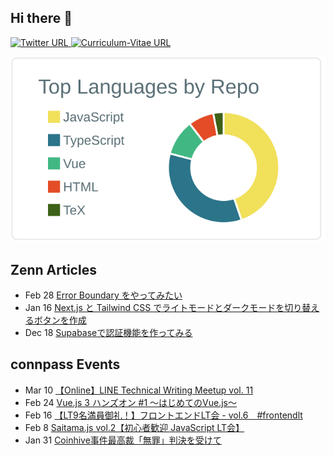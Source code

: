 ## Hi there 👋

<!--
**TakaShinoda/TakaShinoda** is a ✨ _special_ ✨ repository because its `README.md` (this file) appears on your GitHub profile.

Here are some ideas to get you started:

- 🔭 I’m currently working on ...
- 🌱 I’m currently learning ...
- 👯 I’m looking to collaborate on ...
- 🤔 I’m looking for help with ...
- 💬 Ask me about ...
- 📫 How to reach me: ...
- 😄 Pronouns: ...
- ⚡ Fun fact: ...
-->

<p align="left"> 
    <a href="https://twitter.com/tttttt_621_s">
        <img alt="Twitter URL" src="https://img.shields.io/twitter/url?style=social&url=https%3A%2F%2Ftwitter.com%2Ftttttt_621_s">
    </a>
    <a href="https://github.com/TakaShinoda/curriculum-vitae">
        <img alt="Curriculum-Vitae URL" src="https://img.shields.io/badge/Curriculum_Vitae-informational">
    </a>
</p>


[![](https://raw.githubusercontent.com/TakaShinoda/TakaShinoda/master/profile-summary-card-output/default/1-repos-per-language.svg)](https://github.com/vn7n24fzkq/github-profile-summary-cards)


## Zenn Articles

<!-- profile updater begin: zenn -->
- Feb 28 [Error Boundary をやってみたい](https://zenn.dev/taka_shino/articles/eccce2ee48e17f)
- Jan 16 [Next.js と Tailwind CSS でライトモードとダークモードを切り替えるボタンを作成](https://zenn.dev/taka_shino/articles/a6c176da799c91)
- Dec 18 [Supabaseで認証機能を作ってみる](https://zenn.dev/taka_shino/articles/bengo4-advent-calendar-18)
<!-- profile updater end: zenn -->


## connpass Events

<!-- profile updater begin: connpass -->
- Mar 10 [【Online】LINE Technical Writing Meetup vol. 11](https://line.connpass.com/event/240461/)
- Feb 24 [Vue.js 3 ハンズオン #1 ～はじめてのVue.js～](https://vuejs-meetup.connpass.com/event/236086/)
- Feb 16 [【LT9名満員御礼！】フロントエンドLT会 - vol.6　#frontendlt](https://rakus.connpass.com/event/234673/)
- Feb 8 [Saitama.js vol.2【初心者歓迎 JavaScript LT会】](https://saitamajs.connpass.com/event/233089/)
- Jan 31 [Coinhive事件最高裁「無罪」判決を受けて](https://hackers.connpass.com/event/236705/)
<!-- profile updater end: connpass -->